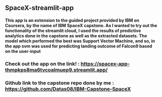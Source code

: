## SpaceX-streamlit-app
#### This app is an extension to the guided project provided by IBM on Coursera, by the name of IBM SpaceX capstone. As I wanted to try out the functionality of the streamlit cloud, I used the results of predictive analytics done in the capstone as well as the extracted datasets. The model which performed the best was Support Vector Machine, and so, in the app svm was used for predicting landing outcome of Falcon9 based on the user-input
###  Check out the app on the link! : https://spacex-app-thmpkps8ma6tvcoalmuep9.streamlit.app/
### Github link to the capstone repo done by me : https://github.com/Datas08/IBM-Capstone-SpaceX
